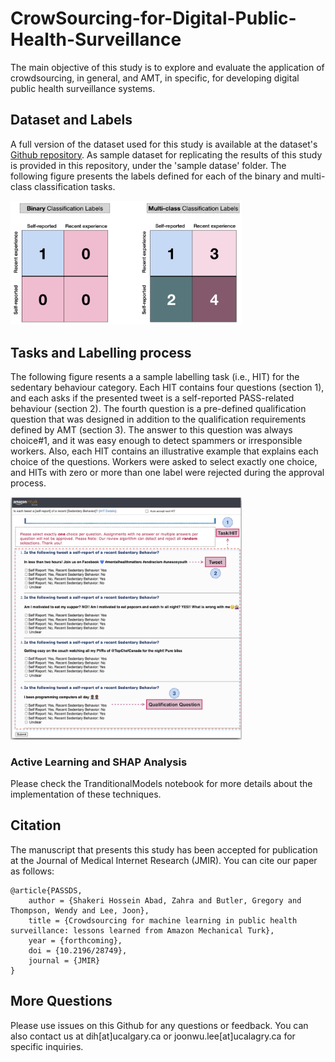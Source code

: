 # CrowSourcing-for-Digital-Public-Health-Surveillance

The main objective of this study is to explore and evaluate the application of crowdsourcing, in general, and AMT, in specific, for developing digital public health surveillance systems.

## Dataset and Labels
A full version of the dataset used for this study is available at the dataset's [Github repository](https://github.com/data-intelligence-for-health-lab/Lpheada-Labelled-Public-HEAlth-DAtaset). As sample dataset for replicating the results of this study is provided in this repository, under the 'sample datase' folder. The following figure presents the labels defined for each of the binary and multi-class classification tasks. 

<img src="/Figures/Labels.jpg" width="370">

## Tasks and Labelling process
The following figure resents a a sample labelling task (i.e., HIT) for the sedentary behaviour category. Each HIT contains four questions (section 1), and each asks if the presented tweet is a self-reported PASS-related behaviour (section 2). The fourth question is a pre-defined qualification question that was designed in addition to the qualification requirements defined by AMT (section 3). The answer to this question was always choice#1, and it was easy enough to detect spammers or irresponsible workers. Also, each HIT contains an illustrative example that explains each choice of the questions. Workers were asked to select exactly one choice, and HITs with zero or more than one label were rejected during the approval process.

<img src="/Figures/TaskSample.png" width="370">

### Active Learning and SHAP Analysis 

Please check the TranditionalModels notebook for more details about the implementation of these techniques. 

## Citation

The manuscript that presents this study has been accepted for publication at the Journal of Medical Internet Research (JMIR). You can cite our paper as follows:

``` 
@article{PASSDS,
	author = {Shakeri Hossein Abad, Zahra and Butler, Gregory and Thompson, Wendy and Lee, Joon},
	title = {Crowdsourcing for machine learning in public health surveillance: lessons learned from Amazon Mechanical Turk},
	year = {forthcoming},
	doi = {10.2196/28749},
	journal = {JMIR}
}
```

## More Questions
Please use issues on this Github for any questions or feedback. You can also contact us at dih[at]ucalgary.ca or joonwu.lee[at]ucalagry.ca for specific inquiries.
